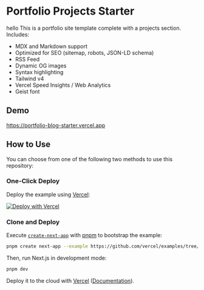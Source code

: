 # Portfolio Projects Starter
hello
This is a portfolio site template complete with a projects section. Includes:

- MDX and Markdown support
- Optimized for SEO (sitemap, robots, JSON-LD schema)
- RSS Feed
- Dynamic OG images
- Syntax highlighting
- Tailwind v4
- Vercel Speed Insights / Web Analytics
- Geist font

## Demo

https://portfolio-blog-starter.vercel.app

## How to Use

You can choose from one of the following two methods to use this repository:

### One-Click Deploy

Deploy the example using [Vercel](https://vercel.com?utm_source=github&utm_medium=readme&utm_campaign=vercel-examples):

[![Deploy with Vercel](https://vercel.com/button)](https://vercel.com/new/clone?repository-url=https://github.com/vercel/examples/tree/main/solutions/blog&project-name=blog&repository-name=blog)

### Clone and Deploy

Execute [`create-next-app`](https://github.com/vercel/next.js/tree/canary/packages/create-next-app) with [pnpm](https://pnpm.io/installation) to bootstrap the example:

```bash
pnpm create next-app --example https://github.com/vercel/examples/tree/main/solutions/blog blog
```

Then, run Next.js in development mode:

```bash
pnpm dev
```

Deploy it to the cloud with [Vercel](https://vercel.com/templates) ([Documentation](https://nextjs.org/docs/app/building-your-application/deploying)).

